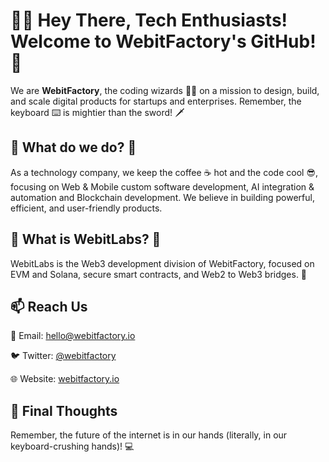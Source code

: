 # 👋🏼 Hey There, Tech Enthusiasts! Welcome to WebitFactory's GitHub! 🚀
We are **WebitFactory**, the coding wizards 🧙‍♂️ on a mission to design, build, and scale digital products for startups and enterprises. Remember, the keyboard ⌨️ is mightier than the sword! 🗡️


## 👀 What do we do? 🧐
As a technology company, we keep the coffee ☕ hot and the code cool 😎, focusing on Web & Mobile custom software development, AI integration & automation and Blockchain development. We believe in building powerful, efficient, and user-friendly products.


## 👀 What is WebitLabs? 🧐
WebitLabs is the Web3 development division of WebitFactory, focused on EVM and Solana, secure smart contracts, and Web2 to Web3 bridges. 🧪 


## 📫 Reach Us
📧 Email: hello@webitfactory.io

🐦 Twitter: [@webitfactory](https://x.com/webitfactory)

🌐 Website: [webitfactory.io](https://webitfactory.io)


## 🔮 Final Thoughts 
Remember, the future of the internet is in our hands (literally, in our keyboard-crushing hands)! 💻
